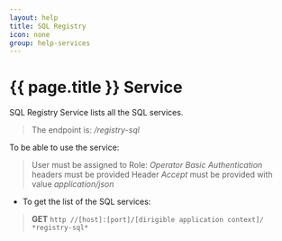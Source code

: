 ```yaml
---
layout: help
title: SQL Registry
icon: none
group: help-services
---
```


{{ page.title }} Service
===

SQL Registry Service lists all the SQL services.

> The endpoint is: */registry-sql*

To be able to use the service:

> User must be assigned to Role: *Operator*
> *Basic Authentication* headers must be provided
> Header *Accept* must be provided with value *application/json*

* To get the list of the SQL services:

> **GET** `http //[host]:[port]/[dirigible application context]/ *registry-sql*`

